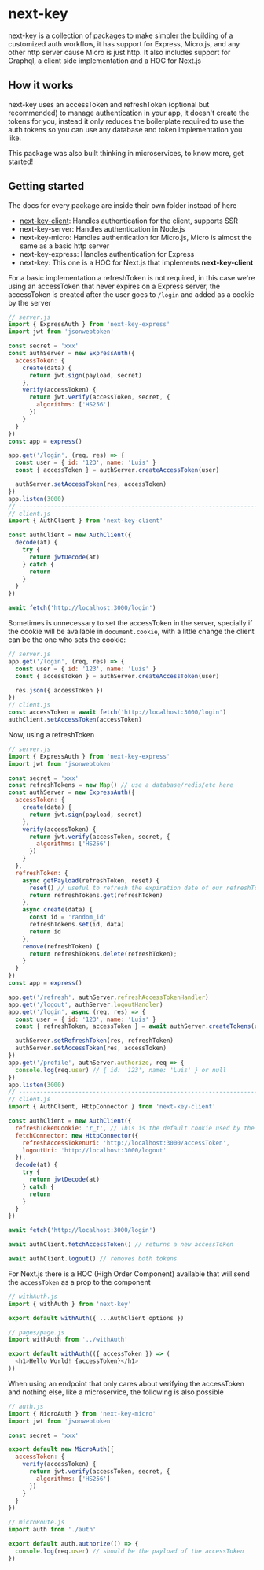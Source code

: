 # next-key

next-key is a collection of packages to make simpler the building of a
customized auth workflow, it has support for Express, Micro.js, and any other
http server cause Micro is just http. It also includes support for Graphql, a
client side implementation and a HOC for Next.js

## How it works

next-key uses an accessToken and refreshToken (optional but recommended) to
manage authentication in your app, it doesn't create the tokens for you, instead
it only reduces the boilerplate required to use the auth tokens so you can use
any database and token implementation you like.

This package was also built thinking in microservices, to know more, get
started!

## Getting started

The docs for every package are inside their own folder instead of here

* [next-key-client](https://github.com/lfades/next-key/tree/master/packages/next-key-client): Handles authentication for the client, supports SSR
* next-key-server: Handles authentication in Node.js
* next-key-micro: Handles authentication for Micro.js, Micro is almost the same
  as a basic http server
* next-key-express: Handles authentication for Express
* next-key: This one is a HOC for Next.js that implements **next-key-client**

For a basic implementation a refreshToken is not required, in this case we're
using an accessToken that never expires on a Express server, the accessToken
is created after the user goes to `/login` and added as a cookie by the server

```js
// server.js
import { ExpressAuth } from 'next-key-express'
import jwt from 'jsonwebtoken'

const secret = 'xxx'
const authServer = new ExpressAuth({
  accessToken: {
    create(data) {
      return jwt.sign(payload, secret)
    },
    verify(accessToken) {
      return jwt.verify(accessToken, secret, {
        algorithms: ['HS256']
      })
    }
  }
})
const app = express()

app.get('/login', (req, res) => {
  const user = { id: '123', name: 'Luis' }
  const { accessToken } = authServer.createAccessToken(user)

  authServer.setAccessToken(res, accessToken)
})
app.listen(3000)
// -----------------------------------------------------------------------
// client.js
import { AuthClient } from 'next-key-client'

const authClient = new AuthClient({
  decode(at) {
    try {
      return jwtDecode(at)
    } catch {
      return
    }
  }
})

await fetch('http://localhost:3000/login')
```

Sometimes is unnecessary to set the accessToken in the server, specially if the
cookie will be available in `document.cookie`, with a little change the client
can be the one who sets the cookie:

```js
// server.js
app.get('/login', (req, res) => {
  const user = { id: '123', name: 'Luis' }
  const { accessToken } = authServer.createAccessToken(user)

  res.json({ accessToken })
})
// client.js
const accessToken = await fetch('http://localhost:3000/login')
authClient.setAccessToken(accessToken)
```

Now, using a refreshToken

```js
// server.js
import { ExpressAuth } from 'next-key-express'
import jwt from 'jsonwebtoken'

const secret = 'xxx'
const refreshTokens = new Map() // use a database/redis/etc here
const authServer = new ExpressAuth({
  accessToken: {
    create(data) {
      return jwt.sign(payload, secret)
    },
    verify(accessToken) {
      return jwt.verify(accessToken, secret, {
        algorithms: ['HS256']
      })
    }
  },
  refreshToken: {
    async getPayload(refreshToken, reset) {
      reset() // useful to refresh the expiration date of our refreshToken
      return refreshTokens.get(refreshToken)
    },
    async create(data) {
      const id = 'random_id'
      refreshTokens.set(id, data)
      return id
    },
    remove(refreshToken) {
      return refreshTokens.delete(refreshToken);
    }
  }
})
const app = express()

app.get('/refresh', authServer.refreshAccessTokenHandler)
app.get('/logout', authServer.logoutHandler)
app.get('/login', async (req, res) => {
  const user = { id: '123', name: 'Luis' }
  const { refreshToken, accessToken } = await authServer.createTokens(user)

  authServer.setRefreshToken(res, refreshToken)
  authServer.setAccessToken(res, accessToken)
})
app.get('/profile', authServer.authorize, req => {
  console.log(req.user) // { id: '123', name: 'Luis' } or null
})
app.listen(3000)
// -----------------------------------------------------------------------
// client.js
import { AuthClient, HttpConnector } from 'next-key-client'

const authClient = new AuthClient({
  refreshTokenCookie: 'r_t', // This is the default cookie used by the server
  fetchConnector: new HttpConnector({
    refreshAccessTokenUri: 'http://localhost:3000/accessToken',
    logoutUri: 'http://localhost:3000/logout'
  }),
  decode(at) {
    try {
      return jwtDecode(at)
    } catch {
      return
    }
  }
})

await fetch('http://localhost:3000/login')

await authClient.fetchAccessToken() // returns a new accessToken

await authClient.logout() // removes both tokens
```

For Next.js there is a HOC (High Order Component) available that will send
the `accessToken` as a prop to the component

```js
// withAuth.js
import { withAuth } from 'next-key'

export default withAuth({ ...AuthClient options })

// pages/page.js
import withAuth from '../withAuth'

export default withAuth(({ accessToken }) => (
  <h1>Hello World! {accessToken}</h1>
))
```

When using an endpoint that only cares about verifying the accessToken and
nothing else, like a microservice, the following is also possible

```js
// auth.js
import { MicroAuth } from 'next-key-micro'
import jwt from 'jsonwebtoken'

const secret = 'xxx'

export default new MicroAuth({
  accessToken: {
    verify(accessToken) {
      return jwt.verify(accessToken, secret, {
        algorithms: ['HS256']
      })
    }
  }
})

// microRoute.js
import auth from './auth'

export default auth.authorize(() => {
  console.log(req.user) // should be the payload of the accessToken
})
```
